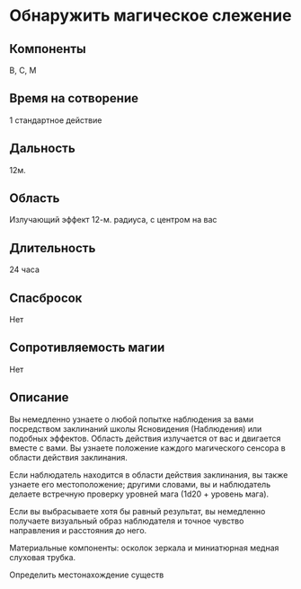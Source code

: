 # Обнаружить магическое слежение

## Компоненты
В, С, М

## Время на сотворение
1 стандартное действие

## Дальность
12м.

## Область
Излучающий эффект 12-м. радиуса, с центром на вас

## Длительность
24 часа

## Спасбросок
Нет

## Сопротивляемость магии
Нет

## Описание
Вы немедленно узнаете о любой попытке наблюдения за вами посредством заклинаний школы Ясновидения (Наблюдения) или подобных эффектов. Область действия излучается от вас и двигается вместе с вами. Вы узнаете положение каждого магического сенсора в области действия заклинания.

Если наблюдатель находится в области действия заклинания, вы также узнаете его местоположение; другими словами, вы и наблюдатель делаете встречную проверку уровней мага (1d20 + уровень мага).

Если вы выбрасываете хотя бы равный результат, вы немедленно получаете визуальный образ наблюдателя и точное чувство направления и расстояния до него.

Материальные компоненты: осколок зеркала и миниатюрная медная слуховая трубка.

Определить местонахождение существ